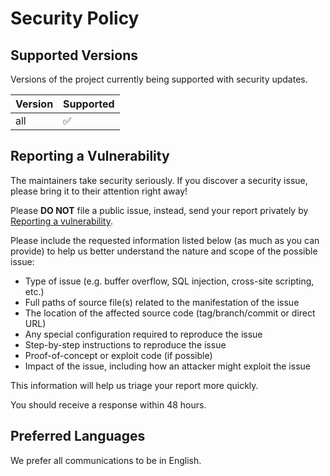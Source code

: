# Security Policy

## Supported Versions

Versions of the project currently being supported with security updates.

| Version | Supported          |
| ------- | ------------------ |
| all     | :white_check_mark: |


## Reporting a Vulnerability

The maintainers take security seriously. If you discover a security
issue, please bring it to their attention right away!

Please **DO NOT** file a public issue, instead, send your report privately by [Reporting a vulnerability](https://github.com/nbigot/ministream-client-go/security/advisories/new).

Please include the requested information listed below (as much as you can provide) to help us better understand the nature and scope of the possible issue:

  * Type of issue (e.g. buffer overflow, SQL injection, cross-site scripting, etc.)
  * Full paths of source file(s) related to the manifestation of the issue
  * The location of the affected source code (tag/branch/commit or direct URL)
  * Any special configuration required to reproduce the issue
  * Step-by-step instructions to reproduce the issue
  * Proof-of-concept or exploit code (if possible)
  * Impact of the issue, including how an attacker might exploit the issue

This information will help us triage your report more quickly.

You should receive a response within 48 hours.


## Preferred Languages

We prefer all communications to be in English.
